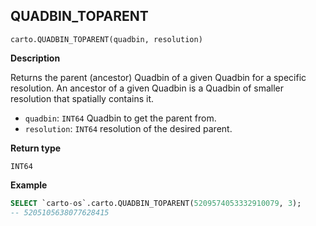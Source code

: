 ## QUADBIN_TOPARENT

```sql:signature
carto.QUADBIN_TOPARENT(quadbin, resolution)
```

**Description**

Returns the parent (ancestor) Quadbin of a given Quadbin for a specific resolution. An ancestor of a given Quadbin is a Quadbin of smaller resolution that spatially contains it.

* `quadbin`: `INT64` Quadbin to get the parent from.
* `resolution`: `INT64` resolution of the desired parent.

**Return type**

`INT64`

**Example**

```sql
SELECT `carto-os`.carto.QUADBIN_TOPARENT(5209574053332910079, 3);
-- 5205105638077628415
```
